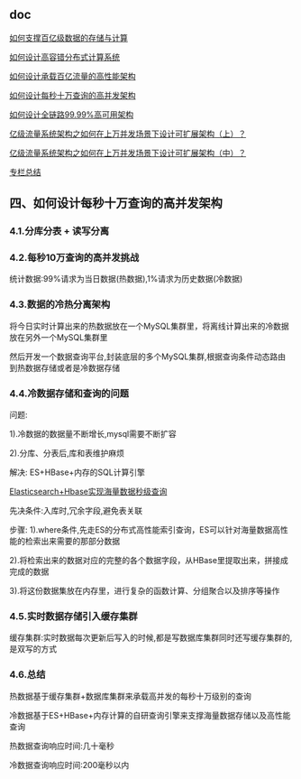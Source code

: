 
## doc

[如何支撑百亿级数据的存储与计算](https://mp.weixin.qq.com/s/eqtR9QAMIm3F4QnGut1vrA)

[如何设计高容错分布式计算系统](https://mp.weixin.qq.com/s/Omzkr-9BoL3GjyiWn9Nhdg)

[如何设计承载百亿流量的高性能架构](https://mp.weixin.qq.com/s/o8rZwDGkJwPxHsPpBcQh9w)

[如何设计每秒十万查询的高并发架构](https://mp.weixin.qq.com/s/o8rZwDGkJwPxHsPpBcQh9w)

[如何设计全链路99.99%高可用架构](https://mp.weixin.qq.com/s/3-eWMVje_PWnwGmsZZBJog)

[亿级流量系统架构之如何在上万并发场景下设计可扩展架构（上）？](https://mp.weixin.qq.com/s/8zHlTwTQkl3LNS5beOf5AA)

[亿级流量系统架构之如何在上万并发场景下设计可扩展架构（中）？](https://mp.weixin.qq.com/s/ThoeXs-Dz7xbs-Nl7Mbfag)

[专栏总结](https://mp.weixin.qq.com/s/AkZn-RjXcZYdZ2PjQ8_YHA)


## 四、如何设计每秒十万查询的高并发架构

### 4.1.分库分表 + 读写分离

### 4.2.每秒10万查询的高并发挑战

统计数据:99%请求为当日数据(热数据),1%请求为历史数据(冷数据)

### 4.3.数据的冷热分离架构

将今日实时计算出来的热数据放在一个MySQL集群里，将离线计算出来的冷数据放在另外一个MySQL集群里

然后开发一个数据查询平台,封装底层的多个MySQL集群,根据查询条件动态路由到热数据存储或者是冷数据存储

### 4.4.冷数据存储和查询的问题

问题:

1).冷数据的数据量不断增长,mysql需要不断扩容

2).分库、分表后,库和表维护麻烦

解决:
ES+HBase+内存的SQL计算引擎

[Elasticsearch+Hbase实现海量数据秒级查询](https://blog.csdn.net/sdksdk0/article/details/53966430)

先决条件:入库时,冗余字段,避免表关联

步骤:
1).where条件,先走ES的分布式高性能索引查询，ES可以针对海量数据高性能的检索出来需要的那部分数据

2).将检索出来的数据对应的完整的各个数据字段，从HBase里提取出来，拼接成完成的数据

3).将这份数据集放在内存里，进行复杂的函数计算、分组聚合以及排序等操作

### 4.5.实时数据存储引入缓存集群

缓存集群:实时数据每次更新后写入的时候,都是写数据库集群同时还写缓存集群的,是双写的方式

### 4.6.总结

热数据基于缓存集群+数据库集群来承载高并发的每秒十万级别的查询

冷数据基于ES+HBase+内存计算的自研查询引擎来支撑海量数据存储以及高性能查询

热数据查询响应时间:几十毫秒

冷数据查询响应时间:200毫秒以内